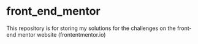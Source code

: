 # front_end_mentor
This repository is for storing my solutions for the challenges on the front-end mentor website (frontentmentor.io)
